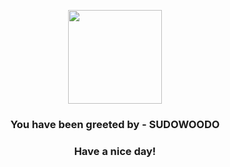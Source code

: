 <p align="center">
            <img src="https://raw.githubusercontent.com/PokeAPI/sprites/master/sprites/pokemon/185.png" width="150" height="150">
          </p>
          <h3 align="center">You have been greeted by - <b>SUDOWOODO</b></h3>
          <h3 align="center">Have a nice day!</h3>
